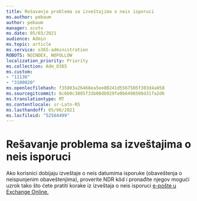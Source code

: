 ```yaml
---
title: Rešavanje problema sa izveštajima o neis isporuci
ms.author: pebaum
author: pebaum
manager: scotv
ms.date: 05/03/2021
audience: Admin
ms.topic: article
ms.service: o365-administration
ROBOTS: NOINDEX, NOFOLLOW
localization_priority: Priority
ms.collection: Adm_O365
ms.custom:
- "11136"
- "3100020"
ms.openlocfilehash: f35803a26468ea5ee00241d5567505f303d4a058
ms.sourcegitcommit: 6c6b0c3885f33b08db929fe0b6496508d31fa2d6
ms.translationtype: MT
ms.contentlocale: sr-Latn-RS
ms.lasthandoff: 05/06/2021
ms.locfileid: "52564499"
---
```

# <a name="troubleshooting-non-delivery-reports"></a>Rešavanje problema sa izveštajima o neis isporuci

Ako korisnici dobijaju izveštaje o neis datumima isporuke (obaveštenja o neispunjenim obaveštenjima), proverite NDR kôd i pronađite njegov mogući uzrok tako što ćete pratiti korake iz izveštaja o neis isporuci [e-pošte u Exchange Online.](https://docs.microsoft.com/exchange/mail-flow-best-practices/non-delivery-reports-in-exchange-online/non-delivery-reports-in-exchange-online)